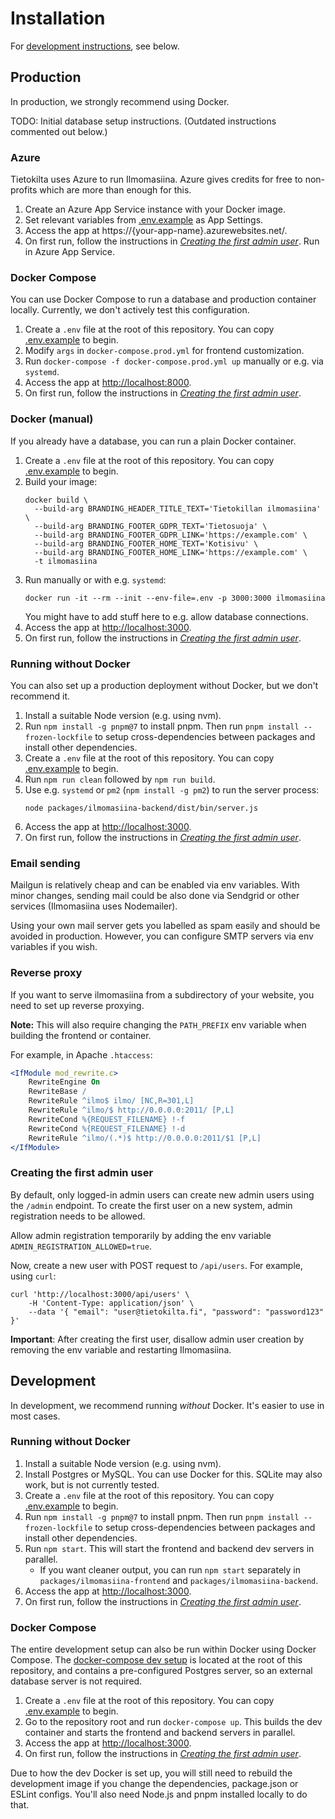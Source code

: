 # Installation

For [development instructions](#development), see below.

## Production

In production, we strongly recommend using Docker.

TODO: Initial database setup instructions. (Outdated instructions commented out below.)

<!--
## MySQL Setup
Only follow this if you don't use the Docker container.

### Mac
1. Install `mysql` (8.x) with Homebrew (https://gist.github.com/nrollr/3f57fc15ded7dddddcc4e82fe137b58e)
2. Start the mysql service with `brew services start mysql`
3. Open the mysql terminal with `mysql -u root`
4. In the mysql terminal, create a new user e.g.
   `CREATE USER 'juuso'@'localhost' IDENTIFIED WITH mysql_native_password BY 'password';`
5. Fix permissions (this is probably too permissive, but it works):
   `GRANT ALL PRIVILEGES ON *.* TO 'sampo'@'localhost' WITH GRANT OPTION;`
6. Type `exit` to exit the mysql terminal, and sign in with your new user e.g. `mysql -u juuso -p password`
7. Create the `ilmomasiina` database with `CREATE DATABASE ilmomasiina;`

### Ubuntu
1. Install mysql with `sudo apt install mysql-server`
2. Service should start automatically
3. Same as with Mac, but use `sudo mysql -u root`
4. Follow Mac instructions
5. Fix permissions (this is probably too permissive, but it works): `GRANT ALL PRIVILEGES ON *.* TO 'sampo'@'localhost' WITH GRANT OPTION;`
6. Exit with `exit` and sign in with your new user e. g. `mysql -u juuso -p` (don't use `mysql -u juuso -p password`)
7. Follow Mac instructions step 6
-->

### Azure

Tietokilta uses Azure to run Ilmomasiina. Azure gives credits for free to non-profits which are more than enough for this.

1. Create an Azure App Service instance with your Docker image.
2. Set relevant variables from [.env.example](../.env.example) as App Settings.
3. Access the app at https://{your-app-name}.azurewebsites.net/.
4. On first run, follow the instructions in [_Creating the first admin user_](#creating-the-first-admin-user).
Run in Azure App Service.

### Docker Compose

You can use Docker Compose to run a database and production container locally. Currently, we don't actively test this
configuration.

1. Create a `.env` file at the root of this repository. You can copy [.env.example](../.env.example) to begin.
2. Modify `args` in `docker-compose.prod.yml` for frontend customization.
3. Run `docker-compose -f docker-compose.prod.yml up` manually or e.g. via `systemd`.
4. Access the app at <http://localhost:8000>.
5. On first run, follow the instructions in [_Creating the first admin user_](#creating-the-first-admin-user).

### Docker (manual)

If you already have a database, you can run a plain Docker container.

1. Create a `.env` file at the root of this repository. You can copy [.env.example](../.env.example) to begin.
2. Build your image:
    ```
    docker build \
      --build-arg BRANDING_HEADER_TITLE_TEXT='Tietokillan ilmomasiina' \
      --build-arg BRANDING_FOOTER_GDPR_TEXT='Tietosuoja' \
      --build-arg BRANDING_FOOTER_GDPR_LINK='https://example.com' \
      --build-arg BRANDING_FOOTER_HOME_TEXT='Kotisivu' \
      --build-arg BRANDING_FOOTER_HOME_LINK='https://example.com' \
      -t ilmomasiina
    ```
3. Run manually or with e.g. `systemd`:
    ```
    docker run -it --rm --init --env-file=.env -p 3000:3000 ilmomasiina
    ```
   You might have to add stuff here to e.g. allow database connections.
4. Access the app at <http://localhost:3000>.
5. On first run, follow the instructions in [_Creating the first admin user_](#creating-the-first-admin-user).

### Running without Docker

You can also set up a production deployment without Docker, but we don't recommend it.

1. Install a suitable Node version (e.g. using nvm).
2. Run `npm install -g pnpm@7` to install pnpm. Then run `pnpm install --frozen-lockfile` to setup cross-dependencies
   between packages and install other dependencies.
3. Create a `.env` file at the root of this repository. You can copy [.env.example](../.env.example) to begin.
4. Run `npm run clean` followed by `npm run build`.
5. Use e.g. `systemd` or `pm2` (`npm install -g pm2`) to run the server process:
    ```
    node packages/ilmomasiina-backend/dist/bin/server.js
    ```
6. Access the app at <http://localhost:3000>.
7. On first run, follow the instructions in [_Creating the first admin user_](#creating-the-first-admin-user).

### Email sending

Mailgun is relatively cheap and can be enabled via env variables. With minor changes, sending mail
could be also done via Sendgrid or other services (Ilmomasiina uses Nodemailer).

Using your own mail server gets you labelled as spam easily and should be avoided in production. However, you can
configure SMTP servers via env variables if you wish.

### Reverse proxy

If you want to serve ilmomasiina from a subdirectory of your website, you need to set up reverse proxying.

**Note:** This will also require changing the `PATH_PREFIX` env variable when building the frontend or container.

For example, in Apache `.htaccess`:

```apache
<IfModule mod_rewrite.c>
    RewriteEngine On
    RewriteBase /
    RewriteRule ^ilmo$ ilmo/ [NC,R=301,L]
    RewriteRule ^ilmo/$ http://0.0.0.0:2011/ [P,L]
    RewriteCond %{REQUEST_FILENAME} !-f
    RewriteCond %{REQUEST_FILENAME} !-d
    RewriteRule ^ilmo/(.*)$ http://0.0.0.0:2011/$1 [P,L]
</IfModule>
```

### Creating the first admin user

By default, only logged-in admin users can create new admin users using the `/admin` endpoint.
To create the first user on a new system, admin registration needs to be allowed.

Allow admin registration temporarily by adding the env variable `ADMIN_REGISTRATION_ALLOWED=true`.

Now, create a new user with POST request to `/api/users`. For example, using `curl`:
```
curl 'http://localhost:3000/api/users' \
    -H 'Content-Type: application/json' \
    --data '{ "email": "user@tietokilta.fi", "password": "password123" }'
```

**Important**: After creating the first user, disallow admin user creation by removing the env variable and restarting
Ilmomasiina.

## Development

In development, we recommend running *without* Docker. It's easier to use in most cases.

### Running without Docker

1. Install a suitable Node version (e.g. using nvm).
2. Install Postgres or MySQL. You can use Docker for this. SQLite may also work, but is not currently tested.
3. Create a `.env` file at the root of this repository. You can copy [.env.example](../.env.example) to begin.
4. Run `npm install -g pnpm@7` to install pnpm. Then run `pnpm install --frozen-lockfile` to setup cross-dependencies
   between packages and install other dependencies.
5. Run `npm start`. This will start the frontend and backend dev servers in parallel.
   - If you want cleaner output, you can run `npm start` separately in `packages/ilmomasiina-frontend` and
     `packages/ilmomasiina-backend`.
6. Access the app at <http://localhost:3000>.
7. On first run, follow the instructions in [_Creating the first admin user_](#creating-the-first-admin-user).

### Docker Compose

The entire development setup can also be run within Docker using Docker Compose. The
[docker-compose dev setup](../docker-compose.yml) is located at the root of this repository, and contains a
pre-configured Postgres server, so an external database server is not required.

1. Create a `.env` file at the root of this repository. You can copy [.env.example](../.env.example) to begin.
2. Go to the repository root and run `docker-compose up`. This builds the dev container and starts the frontend and
   backend servers in parallel.
3. Access the app at <http://localhost:3000>.
4. On first run, follow the instructions in [_Creating the first admin user_](#creating-the-first-admin-user).

Due to how the dev Docker is set up, you will still need to rebuild the development image if you change the
dependencies, package.json or ESLint configs. You'll also need Node.js and pnpm installed locally to do that.
